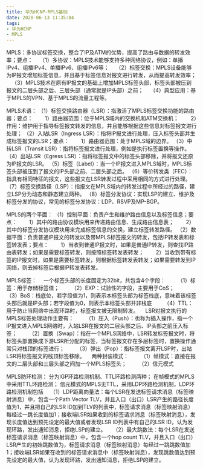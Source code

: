 ```yaml
---
title: 华为HCNP-MPLS基础
date: 2020-06-13 11:35:04
tags:
- 华为HCNP
- MPLS
---
```

MPLS：多协议标签交换，整合了IP及ATM的优势，提高了路由与数据的转发效率；要点：
&#8195;（1）多协议：MPLS技术能够支持多种网络协议，例如：单播IPv4、组播IPv4、单播IPv6、组播IPv6等；
&#8195;（2）标签交换：MPLS设备能够为IP报文增加标签信息，并且基于标签信息对报文进行转发，从而提高转发效率；
&#8195;（3）MPLS技术在原有IP报文的基础上增加MPLS标签头部，标签头部被压到报文的二层头部之后、三层头部（通常就是IP头部）之前；
&#8195;（4）典型应用：基于MPLS的VPN、基于MPLS的流量工程等。

MPLS术语：
（1）标签交换路由器（LSR）：指激活了MPLS标签交换功能的路由器；要点：
&#8195;&#8195;1）路由器范围：位于MPLS域内的交换机和ATM交换机；
&#8195;&#8195;2）作用：维护用于指导标签报文转发的信息，并且能够根据这些信息对标签报文进行处理；
（2）入站LSR（Ingress LSR）：指将IP报文进行处理，压入标签头部并生成标签报文的LSR；要点：
&#8195;&#8195;1）路由器范围：处于MPLS域的边界。
（3）中转LSR（Transit LSR）：指将标签报文进行处理，例如是执行标签置换等操作。
（4）出站LSR（Egress LSR）：指将标签报文中的标签头部移除，并将报文还原为IP报文的LSR。
（5）标签（Label）：当一个IP报文进入MPLS域时，MPLS标签头部被压到了报文的IP头部之前、二层头部之后。
（6）等价转发类（FEC）：指具有相同特征的报文，这些报文在LSR转发过程中采用相同的方式进行处理。
（7）标签交换路径（LSP）：指报文在MPLS域内的转发过程中所经过的路径，建立LSP分为动态和静态建立两种。
（8）标签分发协议：实现LSP的建立、维护及标签分发的协议，常见的标签分发协议：LDP、RSVP及MP-BGP。

MPLS的两个平面：
（1）控制平面：负责产生和维护路由信息以及标签信息；要点：
&#8195;&#8195;1）其中的路由协议模块用来传递路由信息、生成路由信息表；
&#8195;&#8195;2）其中的标签分发协议模块用来完成标签信息的交换，建立标签转发路径。
（2）数据平面：负责普通IP报文的转发以及带MPLS标签报文的转发，包括IP转发表和标签转发表；要点：
&#8195;&#8195;1）当收到普通IP报文时，如果是普通IP转发，则查找IP路由表转发；如果是需要标签转发，则按照标签转发表转发；
&#8195;&#8195;2）当收到带有标签的IP报文时，如果是需要标签转发，则根据标签转发表转发；如果需要转发到IP网络，则去掉标签后根据IP转发表转发。

MPLS标签：
&#8195;一个标签头部的长度固定为32bit，共包含4个字段：
&#8195;&#8195;（1）标签：用于存储标签值；
&#8195;&#8195;（2）EXP：试验性的字段，主要用于CoS；
&#8195;&#8195;（3）BoS：栈底位，若字段值为1，则表示本标签头部为标签栈底，意味着该标签头部后就是IP头部；若字段值为0，则表示本标签头部并非栈底
&#8195;&#8195;（4）TTL：用于防止当网络中出现环路时，标签报文被无限制转发。
&#8195;LSR对报文执行的MPLS标签处理动作主要有：
&#8195;&#8195;（1）压入（Push）：也称为插入操作，指一个IP报文进入MPLS网络时，入站LSR在报文的二层头部之后、IP头部之前压入标签；
&#8195;&#8195;（2）置换（Swap）：指在一个MPLS网络中，LSR转发标签报文时，将标签头部置换成下游LSR所分配的标签，当标签报文存在多层标签时，置换操作通常只对栈顶的标签进行；
&#8195;&#8195;（3）弹出（Pop）：指标签报文离开LSP时，出站LSR将标签报文的栈顶标签移除。
&#8195;两种封装模式：
&#8195;&#8195;（1）帧模式：直接在报文的二层头部和三层头部之间加一个MPLS标签头；
&#8195;&#8195;（2）信元模式

MPLS防环检测：
分为IGP环路检测机制、TTL环路检测两种；
在帧模式的MPLS中采用TTL环路检测；
信元模式的MPLS无TTL，采用LDP环路检测机制，LDP环路检测机制包括
&#8195;（1）LDP距离向量法：每个LSR在发送标签请求消息（标签映射消息）中，包含一个Path Vector TLV，并且入口（出口）LSR产生的路径长度值为1，并且把自己的LSR ID加到TLV的列表中，标签请求消息（标签映射消息）每经过一跳长度值加1；接收端LSR如果收到的标签请求消息（标签映射消息），发现长度值达到预先设定的最大值或者发现LSR ID列表中有自己的LSR ID，认为发现环路，发出通知消息，拒绝LSP的建立。
&#8195;（2）最大跳数法：每个LSR在发送标签请求消息（标签映射消息）中，包含一个hop count TLV，并且入口（出口）LSR产生的初始跳数值为，标签请求消息（标签映射消息）每经过一跳跳数值加1；接收端LSR如果在收到的标签请求消息中（标签映射消息），发现跳数值达到预先设定的最大值，认为发现环路，发出通知消息，拒绝LSP的建立。
